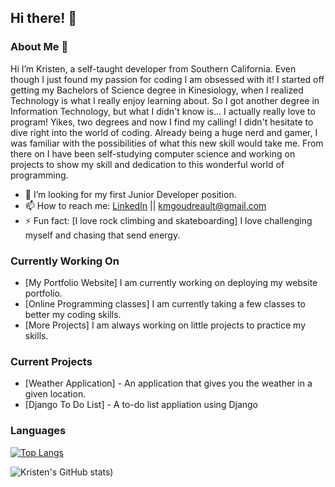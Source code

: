 ## Hi there! 👋
### About Me 💬 
Hi I’m Kristen, a self-taught developer from Southern California. Even though I just found my passion for coding I am obsessed with it! I started off getting my Bachelors of Science degree in Kinesiology, when I realized Technology is what I really enjoy learning about. So I got another degree in Information Technology, but what I didn't know is... I actually really love to program! Yikes, two degrees and now I find my calling! I didn't hesitate to dive right into the world of coding. Already being a huge nerd and gamer, I was familiar with the possibilities of what this new skill would take me. From there on I have been self-studying computer science and working on projects to show my skill and dedication to this wonderful world of programming.

- 🤔 I’m looking for my first Junior Developer position.
- 📫 How to reach me: [LinkedIn](https://www.linkedin.com/in/kmgoudreault/) || kmgoudreault@gmail.com
- ⚡ Fun fact: [I love rock climbing and skateboarding] I love challenging myself and chasing that send energy.

### Currently Working On
- [My Portfolio Website] I am currently working on deploying my website portfolio.
- [Online Programming classes] I am currently taking a few classes to better my coding skills.
- [More Projects] I am always working on little projects to practice my skills.


### Current Projects

- [Weather Application] - An application that gives you the weather in a given location.
- [Django To Do List] - A to-do list appliation using Django


### Languages
[![Top Langs](https://github-readme-stats.vercel.app/api/top-langs/?username=Git-Goud)](https://github.com/Git-Goud/github-readme-stats)

![Kristen's GitHub stats](https://github-readme-stats.vercel.app/api?username=Git-Goud&show_icons=true&theme=dark))

